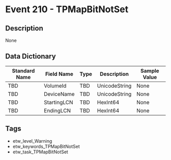 # Event 210 - TPMapBitNotSet

## Description
None

## Data Dictionary
|Standard Name|Field Name|Type|Description|Sample Value|
|---|---|---|---|---|
|TBD|VolumeId|TBD|UnicodeString|None|None|
|TBD|DeviceName|TBD|UnicodeString|None|None|
|TBD|StartingLCN|TBD|HexInt64|None|None|
|TBD|EndingLCN|TBD|HexInt64|None|None|

## Tags
* etw_level_Warning
* etw_keywords_TPMapBitNotSet
* etw_task_TPMapBitNotSet